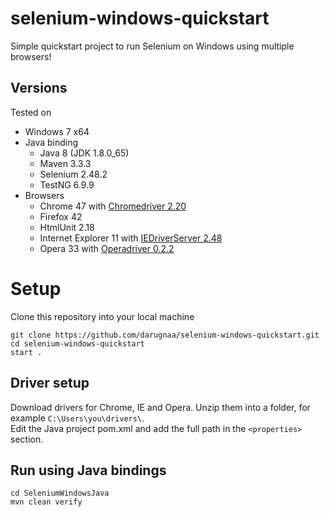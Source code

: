 # selenium-windows-quickstart
Simple quickstart project to run Selenium on Windows using multiple browsers!


## Versions
Tested on
* Windows 7 x64
* Java binding
  * Java 8 (JDK 1.8.0_65)
  * Maven 3.3.3
  * Selenium 2.48.2
  * TestNG 6.9.9
* Browsers
  * Chrome 47 with [Chromedriver 2.20](http://chromedriver.storage.googleapis.com/2.20/chromedriver_win32.zip)
  * Firefox 42
  * HtmlUnit 2.18
  * Internet Explorer 11 with [IEDriverServer 2.48](http://selenium-release.storage.googleapis.com/2.48/IEDriverServer_x64_2.48.0.zip)
  * Opera 33 with [Operadriver 0.2.2](https://github.com/operasoftware/operachromiumdriver/releases/download/v0.2.2/operadriver_win64.zip)

# Setup
Clone this repository into your local machine

    git clone https://github.com/darugnaa/selenium-windows-quickstart.git
    cd selenium-windows-quickstart
    start .

## Driver setup
Download drivers for Chrome, IE and Opera. Unzip them into a folder, for example `C:\Users\you\drivers\`.  
Edit the Java project pom.xml and add the full path in the `<properties>` section.

## Run using Java bindings

    cd SeleniumWindowsJava
    mvn clean verify
